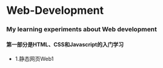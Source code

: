 # Web-Development
### My learning experiments about Web development
#### 第一部分是HTML、CSS和Javascript的入门学习
* 1.静态网页Web1 

